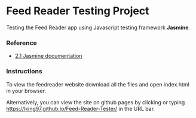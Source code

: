 # Feed Reader Testing Project

Testing the Feed Reader app using Javascript testing framework **Jasmine**.

### Reference
- [2.1 Jasmine documentation](http://jasmine.github.io/2.1/introduction.html)

### Instructions
To view the feedreader website download all the files and open index.html in your browser.

Alternatively, you can view the site on github pages by clicking or typing https://lking97.github.io/Feed-Reader-Tester/ in the URL bar.
